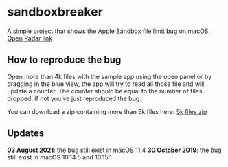 # sandboxbreaker
A simple project that shows the Apple Sandbox file limit bug on macOS.
[Open Radar link](http://openradar.appspot.com/13006144)

## How to reproduce the bug
Open more than 4k files with the sample app using the open panel or by dragging in the blue view, the app will try to read all those file and will update a counter. The counter should be equal to the number of files dropped, if not you’ve just reproduced the bug.

You can download a zip containing more than 5k files here: [5k files zip](https://sf-applications.s3.us-east-1.amazonaws.com/5162_icons.zip)

## Updates
**03 August 2021**: the bug still exist in macOS 11.4
**30 October 2019**: the bug still exist in macOS 10.14.5 and 10.15.1
